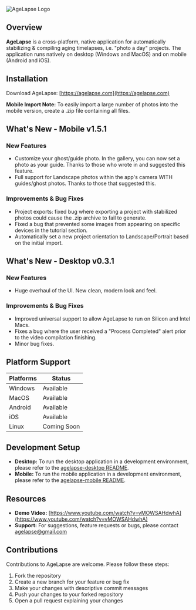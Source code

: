 ![AgeLapse Logo](https://i.imgur.com/CmsixvW.png)

## Overview

**AgeLapse** is a cross-platform, native application for automatically stabilizing & compiling aging timelapses, i.e. "photo a day" projects. The application runs natively on desktop (Windows and MacOS) and on mobile (Android and iOS).

## Installation

Download AgeLapse: [https://agelapse.com](https://agelapse.com)

**Mobile Import Note:** To easily import a large number of photos into the mobile version, create a .zip file containing all files.

## What's New - Mobile v1.5.1

### New Features
- Customize your ghost/guide photo. In the gallery, you can now set a photo as your guide. Thanks to those who wrote in and suggested this feature.
- Full support for Landscape photos within the app's camera WITH guides/ghost photos. Thanks to those that suggested this.

### Improvements & Bug Fixes
- Project exports: fixed bug where exporting a project with stabilized photos could cause the .zip archive to fail to generate.
- Fixed a bug that prevented some images from appearing on specific devices in the tutorial section.
- Automatically set a new project orientation to Landscape/Portrait based on the initial import.   

## What's New - Desktop v0.3.1

### New Features
- Huge overhaul of the UI. New clean, modern look and feel.

### Improvements & Bug Fixes
- Improved universal support to allow AgeLapse to run on Silicon and Intel Macs.
- Fixes a bug where the user received a "Process Completed" alert prior to the video compilation finishing.
- Minor bug fixes.

## Platform Support

| Platforms | Status      |
|-----------|-------------|
| Windows   | Available   |
| MacOS     | Available   |
| Android   | Available   |
| iOS       | Available   |
| Linux     | Coming Soon |

## Development Setup

- **Desktop:** To run the desktop application in a development environment, please refer to the [agelapse-desktop README](./agelapse-desktop/README.md).
- **Mobile:** To run the mobile application in a development environment, please refer to the [agelapse-mobile README](./agelapse-mobile/README.md).

## Resources

- **Demo Video:** [https://www.youtube.com/watch?v=vMOWSAHdwhA](https://www.youtube.com/watch?v=vMOWSAHdwhA)
- **Support:** For suggestions, feature requests or bugs, please contact agelapse@gmail.com

## Contributions

Contributions to AgeLapse are welcome. Please follow these steps:

1. Fork the repository
2. Create a new branch for your feature or bug fix
3. Make your changes with descriptive commit messages
4. Push your changes to your forked repository
5. Open a pull request explaining your changes

